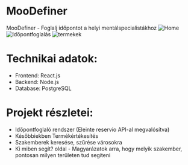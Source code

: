 # MooDefiner
MooDefiner - Foglalj időpontot a helyi mentálspecialistákhoz
![Home](https://github.com/user-attachments/assets/31302aea-51bc-4be4-abda-14dc089ade2c)
![Időpontfoglalás](https://github.com/user-attachments/assets/517a314a-2843-46c8-8b4c-eceee983c611)
![termekek](https://github.com/user-attachments/assets/ac1b95db-9cba-42dd-80a9-d7ee5ee158bc)

# Technikai adatok: 
  - Frontend: React.js
  - Backend: Node.js
  - Database: PostgreSQL

# Projekt részletei:
 - Időpontfoglaló rendszer (Eleinte reservio API-al megvalósítva)
 - Későbbiekben Termékértékesítés
 - Szakemberek keresése, szűrése városokra
 - Ki miben segít? oldal - Magyarázatok arra, hogy melyik szakember, pontosan milyen területen tud segíteni
  
